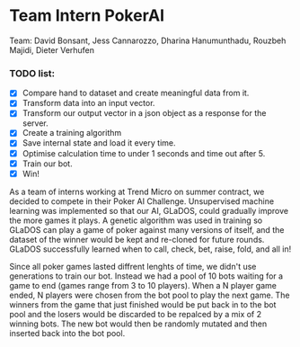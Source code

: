 # Team Intern PokerAI
Team: David Bonsant, Jess Cannarozzo, Dharina Hanumunthadu, Rouzbeh Majidi, Dieter Verhufen

### TODO list:
- [x] Compare hand to dataset and create meaningful data from it.
- [x] Transform data into an input vector.
- [x] Transform our output vector in a json object as a response for the server.
- [x] Create a training algorithm
- [x] Save internal state and load it every time.
- [x] Optimise calculation time to under 1 seconds and time out after 5.
- [x] Train our bot.
- [x] Win!

As a team of interns working at Trend Micro on summer contract, we decided to compete in their Poker AI Challenge. Unsupervised machine learning was implemented so that our AI, GLaDOS, could gradually improve the more games it plays. A genetic algorithm was used in training so GLaDOS can play a game of poker against many versions of itself, and the dataset of the winner would be kept and re-cloned for future rounds. GLaDOS successfully learned when to call, check, bet, raise, fold, and all in!

Since all poker games lasted diffrent lenghts of time, we didn't use generations to train our bot. Instead we had a pool of 10 bots waiting for a game to end (games range from 3 to 10 players). When a N player game ended, N players were chosen from the bot pool to play the next game. The winners from the game that just finished would be put back in to the bot pool and the losers would be discarded to be repalced by a mix of 2 winning bots. The new bot would then be randomly mutated and then inserted back into the bot pool.
